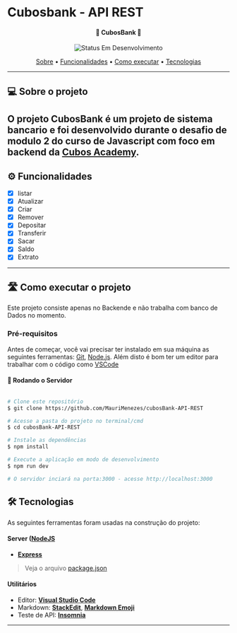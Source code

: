 # Cubosbank - API REST

<h4 align="center"> 
	🚧 CubosBank 🚧
</h4>

<p align="center">
	<img alt="Status Em Desenvolvimento" src="https://img.shields.io/badge/STATUS-CONCLUÍDO-green">
</p>

<p align="center">
 <a href="#-sobre-o-projeto">Sobre</a> •
 <a href="#-funcionalidades">Funcionalidades</a> •
 <a href="#-como-executar-o-projeto">Como executar</a> • 
 <a href="#-tecnologias">Tecnologias</a>
</p>

---

## 💻 Sobre o projeto

## O projeto CubosBank é um projeto de sistema bancario e foi desenvolvido durante o desafio de modulo 2 do curso de Javascript com foco em backend da [Cubos Academy](https://cubos.academy/).

## ⚙ Funcionalidades

- [x] listar
- [x] Atualizar
- [x] Criar
- [x] Remover
- [x] Depositar
- [x] Transferir
- [x] Sacar
- [x] Saldo
- [x] Extrato

---

## 🛣 Como executar o projeto

Este projeto consiste apenas no Backende e não trabalha com banco de Dados no momento.

### Pré-requisitos

Antes de começar, você vai precisar ter instalado em sua máquina as seguintes ferramentas:
[Git](https://git-scm.com), [Node.js](https://nodejs.org/en/).
Além disto é bom ter um editor para trabalhar com o código como [VSCode](https://code.visualstudio.com/)

#### 🎲 Rodando o Servidor

```bash

# Clone este repositório
$ git clone https://github.com/MauriMenezes/cubosBank-API-REST

# Acesse a pasta do projeto no terminal/cmd
$ cd cubosBank-API-REST

# Instale as dependências
$ npm install

# Execute a aplicação em modo de desenvolvimento
$ npm run dev

# O servidor inciará na porta:3000 - acesse http://localhost:3000

```

## 🛠 Tecnologias

As seguintes ferramentas foram usadas na construção do projeto:

#### [](https://github.com/KarlaSilvaEng/biblioteca-online#server-nodejs--typescript)**Server** ([NodeJS](https://nodejs.org/en/)

- **[Express](https://expressjs.com/)**

> Veja o arquivo [package.json](https://github.com/MauriMenezes/cubosBank-API-REST/blob/main/package.json)

#### [](https://github.com/cubos-academy/academy-template-readme-projects#utilit%C3%A1rios)**Utilitários**

- Editor: **[Visual Studio Code](https://code.visualstudio.com/)**
- Markdown: **[StackEdit](https://stackedit.io/)**, **[Markdown Emoji](https://gist.github.com/rxaviers/7360908)**
- Teste de API: **[Insomnia](https://insomnia.rest/)**

---
